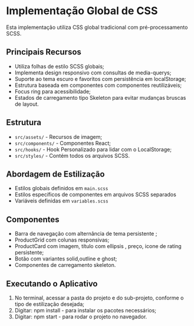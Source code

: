 # Implementação Global de CSS

Esta implementação utiliza CSS global tradicional com pré-processamento SCSS.

## Principais Recursos

- Utiliza folhas de estilo SCSS globais;
- Implementa design responsivo com consultas de media-querys;
- Suporte ao tema escuro e favoritos com persistência em localStorage;
- Estrutura baseada em componentes com componentes reutilizáveis;
- Focus ring para acessibilidade;
- Estados de carregamento tipo Skeleton para evitar mudanças bruscas de layout.

## Estrutura

- `src/assets/` - Recursos de imagem;
- `src/components/` - Componentes React;
- `src/hooks/` - Hook Personalizado para lidar com o LocalStorage;
- `src/styles/` - Contém todos os arquivos SCSS.

## Abordagem de Estilização

- Estilos globais definidos em `main.scss`
- Estilos específicos de componentes em arquivos SCSS separados
- Variáveis ​​definidas em `variables.scss`

## Componentes

- Barra de navegação com alternância de tema persistente ;
- ProductGrid com colunas responsivas;
- ProductCard com imagem, título com ellipsis , preço, icone de rating persistente;
- Botão com variantes solid,outline e ghost;
- Componentes de carregamento skeleton.

## Executando o Aplicativo

1. No terminal, acessar a pasta do projeto e do sub-projeto, conforme o tipo de estilização desejada;
2. Digitar: npm install - para instalar os pacotes necessários;
3. Digitar: npm start - para rodar o projeto no navegador.
